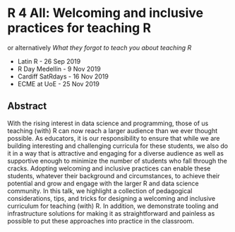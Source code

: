 # R 4 All: Welcoming and inclusive practices for teaching R

or alternatively *What they forgot to teach you about teaching R*

- Latin R - 26 Sep 2019
- R Day Medellin - 9 Nov 2019
- Cardiff SatRdays - 16 Nov 2019
- ECME at UoE - 25 Nov 2019

## Abstract

With the rising interest in data science and programming, those of us teaching (with) R can now reach a larger audience than we ever thought possible. As educators, it is our responsibility to ensure that while we are building interesting and challenging curricula for these students, we also do it in a way that is attractive and engaging for a diverse audience as well as supportive enough to minimize the number of students who fall through the cracks. Adopting welcoming and inclusive practices can enable these students, whatever their background and circumstances, to achieve their potential and grow and engage with the larger R and data science community. In this talk, we highlight a collection of pedagogical considerations, tips, and tricks for designing a welcoming and inclusive curriculum for teaching (with) R. In addition, we demonstrate tooling and infrastructure solutions for making it as straightforward and painless as possible to put these approaches into practice in the classroom.